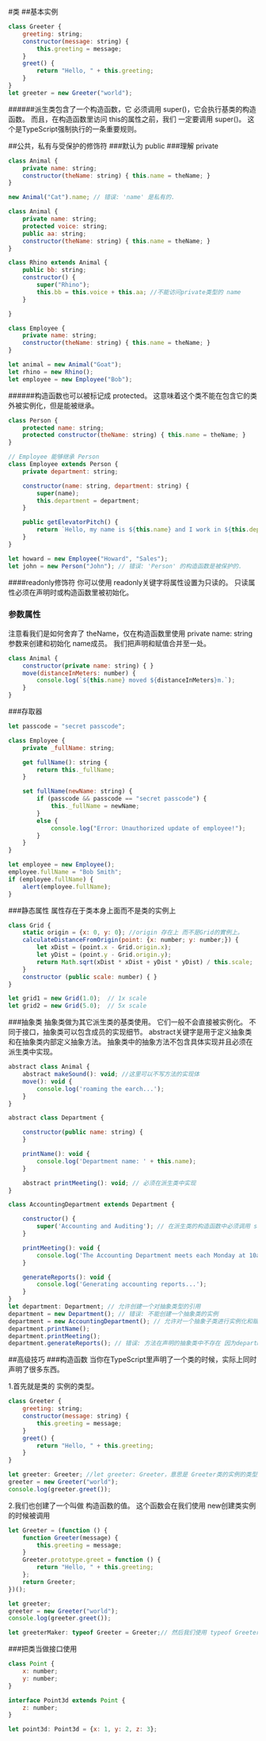 #类
##基本实例
````javascript
class Greeter {
    greeting: string;
    constructor(message: string) {
        this.greeting = message;
    }
    greet() {
        return "Hello, " + this.greeting;
    }
}
let greeter = new Greeter("world");
````
######派生类包含了一个构造函数，它 必须调用 super()，它会执行基类的构造函数。 而且，在构造函数里访问 this的属性之前，我们 一定要调用 super()。 这个是TypeScript强制执行的一条重要规则。


##公共，私有与受保护的修饰符
###默认为 public
###理解 private
````javascript
class Animal {
    private name: string;
    constructor(theName: string) { this.name = theName; }
}

new Animal("Cat").name; // 错误: 'name' 是私有的.
````

````javascript
class Animal {
    private name: string;
    protected voice: string;
    public aa: string;
    constructor(theName: string) { this.name = theName; }
}

class Rhino extends Animal {
    public bb: string;
    constructor() {
        super("Rhino");
        this.bb = this.voice + this.aa; //不能访问private类型的 name
    }

}

class Employee {
    private name: string;
    constructor(theName: string) { this.name = theName; }
}

let animal = new Animal("Goat");
let rhino = new Rhino();
let employee = new Employee("Bob");
````
######构造函数也可以被标记成 protected。 这意味着这个类不能在包含它的类外被实例化，但是能被继承。

````javascript
class Person {
    protected name: string;
    protected constructor(theName: string) { this.name = theName; }
}

// Employee 能够继承 Person
class Employee extends Person {
    private department: string;

    constructor(name: string, department: string) {
        super(name);
        this.department = department;
    }

    public getElevatorPitch() {
        return `Hello, my name is ${this.name} and I work in ${this.department}.`;
    }
}

let howard = new Employee("Howard", "Sales");
let john = new Person("John"); // 错误: 'Person' 的构造函数是被保护的.
````

####readonly修饰符
你可以使用 readonly关键字将属性设置为只读的。 只读属性必须在声明时或构造函数里被初始化。
### 参数属性
注意看我们是如何舍弃了 theName，仅在构造函数里使用 private name: string参数来创建和初始化 name成员。 我们把声明和赋值合并至一处。
````javascript
class Animal {
    constructor(private name: string) { }
    move(distanceInMeters: number) {
        console.log(`${this.name} moved ${distanceInMeters}m.`);
    }
}
````
###存取器
````javascript
let passcode = "secret passcode";

class Employee {
    private _fullName: string;

    get fullName(): string {
        return this._fullName;
    }

    set fullName(newName: string) {
        if (passcode && passcode == "secret passcode") {
            this._fullName = newName;
        }
        else {
            console.log("Error: Unauthorized update of employee!");
        }
    }
}

let employee = new Employee();
employee.fullName = "Bob Smith";
if (employee.fullName) {
    alert(employee.fullName);
}
````

###静态属性
属性存在于类本身上面而不是类的实例上
````javascript
class Grid {
    static origin = {x: 0, y: 0}; //origin 存在上 而不是Grid的實例上。
    calculateDistanceFromOrigin(point: {x: number; y: number;}) {
        let xDist = (point.x - Grid.origin.x);
        let yDist = (point.y - Grid.origin.y);
        return Math.sqrt(xDist * xDist + yDist * yDist) / this.scale;
    }
    constructor (public scale: number) { }
}

let grid1 = new Grid(1.0);  // 1x scale
let grid2 = new Grid(5.0);  // 5x scale
````
###抽象类
抽象类做为其它派生类的基类使用。 它们一般不会直接被实例化。 不同于接口，抽象类可以包含成员的实现细节。
abstract关键字是用于定义抽象类和在抽象类内部定义抽象方法。
抽象类中的抽象方法不包含具体实现并且必须在派生类中实现。
````javascript
abstract class Animal {
    abstract makeSound(): void; //这里可以不写方法的实现体
    move(): void {
        console.log('roaming the earch...');
    }
}
````
````javascript
abstract class Department {

    constructor(public name: string) {
    }

    printName(): void {
        console.log('Department name: ' + this.name);
    }

    abstract printMeeting(): void; // 必须在派生类中实现
}

class AccountingDepartment extends Department {

    constructor() {
        super('Accounting and Auditing'); // 在派生类的构造函数中必须调用 super()
    }

    printMeeting(): void {
        console.log('The Accounting Department meets each Monday at 10am.');
    }

    generateReports(): void {
        console.log('Generating accounting reports...');
    }
}
let department: Department; // 允许创建一个对抽象类型的引用
department = new Department(); // 错误: 不能创建一个抽象类的实例
department = new AccountingDepartment(); // 允许对一个抽象子类进行实例化和赋值
department.printName();
department.printMeeting();
department.generateReports(); // 错误: 方法在声明的抽象类中不存在 因为department的类型是 Department
````
##高级技巧
###构造函数
当你在TypeScript里声明了一个类的时候，实际上同时声明了很多东西。 

1.首先就是类的 实例的类型。
````javascript
class Greeter {
    greeting: string;
    constructor(message: string) {
        this.greeting = message;
    }
    greet() {
        return "Hello, " + this.greeting;
    }
}

let greeter: Greeter; //let greeter: Greeter，意思是 Greeter类的实例的类型是 Greeter
greeter = new Greeter("world");
console.log(greeter.greet());
````
2.我们也创建了一个叫做 构造函数的值。 这个函数会在我们使用 new创建类实例的时候被调用
````javascript
let Greeter = (function () {
    function Greeter(message) {
        this.greeting = message;
    }
    Greeter.prototype.greet = function () {
        return "Hello, " + this.greeting;
    };
    return Greeter;
})();

let greeter;
greeter = new Greeter("world");
console.log(greeter.greet());

let greeterMaker: typeof Greeter = Greeter;// 然后我们使用 typeof Greeter，意思是取Greeter类的类型，而不是实例的类型
````
###把类当做接口使用
````javascript
class Point {
    x: number;
    y: number;
}

interface Point3d extends Point {
    z: number;
}

let point3d: Point3d = {x: 1, y: 2, z: 3};
````
